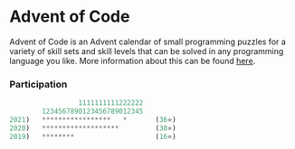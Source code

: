 # Advent of Code

Advent of Code is an Advent calendar of small programming puzzles for a variety of skill sets and skill levels that can be solved in any programming language you like. More information about this can be found [here](https://adventofcode.com/about).

### Participation

```rs
                 1111111111222222
        1234567890123456789012345
2021)   *****************   *       (36⭐)
2020)   *******************         (38⭐)
2019)   ********                    (16⭐)
```
